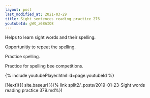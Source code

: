 ```yaml
---
layout: post
last_modified_at: 2021-03-29
title: Sight sentences reading practice 276
youtubeId: gWX_z6BAIQ8
---
```

 
 
Helps to learn sight words and their spelling.

Opportunitiy to repeat the spelling. 

Practice spelling. 
 
Practice for spelling bee competitions. 
 
{% include youtubePlayer.html id=page.youtubeId %}
 
 

[Next]({{ site.baseurl }}{% link  split2/_posts/2019-01-23-Sight words reading practice 379.md%})
 
